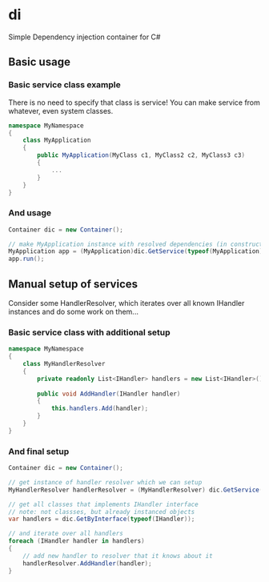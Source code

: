 # di
Simple Dependency injection container for C#

## Basic usage
### Basic service class example
There is no need to specify that class is service! You can make service from whatever, even system classes.

```csharp
namespace MyNamespace
{
    class MyApplication
    {
        public MyApplication(MyClass c1, MyClass2 c2, MyClass3 c3)
        {
            ...
        }
    }
}
```
### And usage
```csharp
Container dic = new Container();

// make MyApplication instance with resolved dependencies (in constructor only)
MyApplication app = (MyApplication)dic.GetService(typeof(MyApplication));
app.run();
```

## Manual setup of services
Consider some HandlerResolver, which iterates over all known IHandler instances and do some work on them...

### Basic service class with additional setup
```csharp
namespace MyNamespace
{
    class MyHandlerResolver
    {
        private readonly List<IHandler> handlers = new List<IHandler>();
        
        public void AddHandler(IHandler handler)
        {
            this.handlers.Add(handler);
        }
    }
}
```

### And final setup
```csharp
Container dic = new Container();

// get instance of handler resolver which we can setup
MyHandlerResolver handlerResolver = (MyHandlerResolver) dic.GetService(typeof(MyHandlerResolver));

// get all classes that implements IHandler interface
// note: not classses, but already instanced objects
var handlers = dic.GetByInterface(typeof(IHandler));

// and iterate over all handlers
foreach (IHandler handler in handlers)
{
    // add new handler to resolver that it knows about it
    handlerResolver.AddHandler(handler);
}
```
